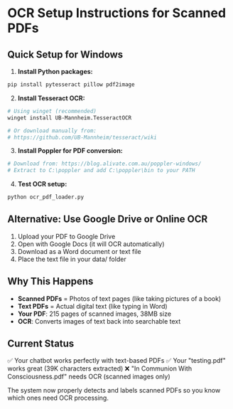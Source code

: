 # OCR Setup Instructions for Scanned PDFs

## Quick Setup for Windows

1. **Install Python packages:**
```bash
pip install pytesseract pillow pdf2image
```

2. **Install Tesseract OCR:**
```bash
# Using winget (recommended)
winget install UB-Mannheim.TesseractOCR

# Or download manually from:
# https://github.com/UB-Mannheim/tesseract/wiki
```

3. **Install Poppler for PDF conversion:**
```bash
# Download from: https://blog.alivate.com.au/poppler-windows/
# Extract to C:\poppler and add C:\poppler\bin to your PATH
```

4. **Test OCR setup:**
```bash
python ocr_pdf_loader.py
```

## Alternative: Use Google Drive or Online OCR

1. Upload your PDF to Google Drive
2. Open with Google Docs (it will OCR automatically)
3. Download as a Word document or text file
4. Place the text file in your data/ folder

## Why This Happens

- **Scanned PDFs** = Photos of text pages (like taking pictures of a book)
- **Text PDFs** = Actual digital text (like typing in Word)
- **Your PDF**: 215 pages of scanned images, 38MB size
- **OCR**: Converts images of text back into searchable text

## Current Status

✅ Your chatbot works perfectly with text-based PDFs
✅ Your "testing.pdf" works great (39K characters extracted)
❌ "In Communion With Consciousness.pdf" needs OCR (scanned images only)

The system now properly detects and labels scanned PDFs so you know which ones need OCR processing.
